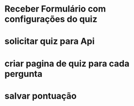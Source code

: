 # Receber Formulário com configurações do quiz
# solicitar quiz para Api
# criar pagina de quiz para cada pergunta
# salvar pontuação